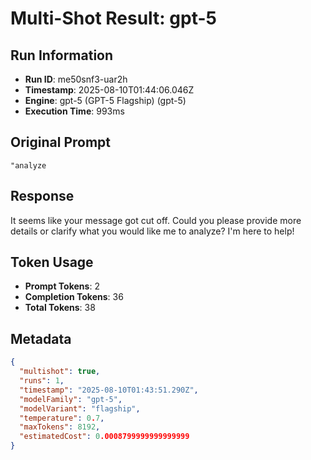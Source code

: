 # Multi-Shot Result: gpt-5

## Run Information
- **Run ID**: me50snf3-uar2h
- **Timestamp**: 2025-08-10T01:44:06.046Z
- **Engine**: gpt-5 (GPT-5 Flagship) (gpt-5)
- **Execution Time**: 993ms

## Original Prompt
```
"analyze
```

## Response
It seems like your message got cut off. Could you please provide more details or clarify what you would like me to analyze? I'm here to help!


## Token Usage
- **Prompt Tokens**: 2
- **Completion Tokens**: 36
- **Total Tokens**: 38


## Metadata
```json
{
  "multishot": true,
  "runs": 1,
  "timestamp": "2025-08-10T01:43:51.290Z",
  "modelFamily": "gpt-5",
  "modelVariant": "flagship",
  "temperature": 0.7,
  "maxTokens": 8192,
  "estimatedCost": 0.0008799999999999999
}
```
